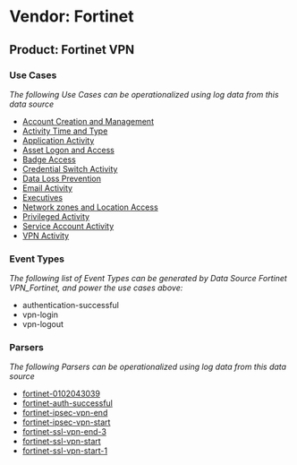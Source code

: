 Vendor: Fortinet
================
Product: Fortinet VPN
---------------------

### Use Cases

_The following Use Cases can be operationalized using log data from this data source_

* [Account Creation and Management](../UseCases/usecase_account_creation_and_management.md)
* [Activity Time  and Type](../UseCases/usecase_activity_time__and_type.md)
* [Application Activity](../UseCases/usecase_application_activity.md)
* [Asset Logon and Access](../UseCases/usecase_asset_logon_and_access.md)
* [Badge Access](../UseCases/usecase_badge_access.md)
* [Credential Switch Activity](../UseCases/usecase_credential_switch_activity.md)
* [Data Loss Prevention](../UseCases/usecase_data_loss_prevention.md)
* [Email Activity](../UseCases/usecase_email_activity.md)
* [Executives](../UseCases/usecase_executives.md)
* [Network zones and Location Access](../UseCases/usecase_network_zones_and_location_access.md)
* [Privileged Activity](../UseCases/usecase_privileged_activity.md)
* [Service Account Activity](../UseCases/usecase_service_account_activity.md)
* [VPN Activity](../UseCases/usecase_vpn_activity.md)


### Event Types

_The following list of Event Types can be generated by Data Source Fortinet VPN_Fortinet, and power the use cases above:_

- authentication-successful
- vpn-login
- vpn-logout


### Parsers

_The following Parsers can be operationalized using log data from this data source_

* [fortinet-0102043039](../Parsers/parserContent_fortinet-0102043039.md)
* [fortinet-auth-successful](../Parsers/parserContent_fortinet-auth-successful.md)
* [fortinet-ipsec-vpn-end](../Parsers/parserContent_fortinet-ipsec-vpn-end.md)
* [fortinet-ipsec-vpn-start](../Parsers/parserContent_fortinet-ipsec-vpn-start.md)
* [fortinet-ssl-vpn-end-3](../Parsers/parserContent_fortinet-ssl-vpn-end-3.md)
* [fortinet-ssl-vpn-start](../Parsers/parserContent_fortinet-ssl-vpn-start.md)
* [fortinet-ssl-vpn-start-1](../Parsers/parserContent_fortinet-ssl-vpn-start-1.md)
